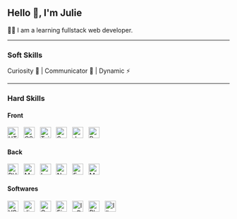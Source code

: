 ## Hello 👋, I'm Julie

👩‍💻 I am a learning fullstack web developer.

---

### Soft Skills
Curiosity 🧐 | Communicator 💬 | Dynamic ⚡

---

### Hard Skills

#### Front

<a href="https://developer.mozilla.org/fr/docs/Glossary/HTML5" target="_blank" rel="noreferrer"><img src="https://img.shields.io/badge/HTML5-282C34?logo=html5&logoColor=E34F26" alt="HTML5 logo" title="HTML5" height="25" /></a>
&nbsp;
<a href="https://developer.mozilla.org/fr/docs/Web/CSS" target="_blank" rel="noreferrer"><img src="https://img.shields.io/badge/CSS3-282C34?logo=css3&logoColor=1572B6" alt="CSS3 logo" title="CSS3" height="25" /></a>
&nbsp;
<a href="https://tailwindcss.com/" target="_blank" rel="noreferrer"><img src="https://img.shields.io/badge/Tailwind%20CSS-282C34?logo=tailwind-css&logoColor=38B2AC" alt="Tailwind CSS logo" title="Tailwind CSS" height="25" /></a>
&nbsp;
<a href="https://sass-lang.com" target="_blank" rel="noreferrer"><img src="https://img.shields.io/badge/Sass-282C34?logo=sass&logoColor=CC6699" alt="Sass logo" title="Sass" height="25" /></a>
&nbsp;
<a href="https://developer.mozilla.org/fr/docs/Web/JavaScript" target="_blank" rel="noreferrer"><img src="https://img.shields.io/badge/JavaScript-282C34?logo=javascript&logoColor=F7DF1E" alt="JavaScript logo" title="JavaScript" height="25" /></a>
&nbsp;
<a href="https://react.dev/" target="_blank" rel="noreferrer"><img src="https://img.shields.io/badge/React-282C34?logo=react&logoColor=61DAFB" alt="React Native logo" title="React Native" height="25" /></a>
&nbsp;&nbsp;

#### Back

<a href="https://www.php.net/" target="_blank" rel="noreferrer"><img src="https://img.shields.io/badge/PHP-282C34?logo=php&logoColor=777BB4" alt="PHP logo" title="PHP" height="25" /></a>
&nbsp;
<a href="https://www.mysql.com/fr/" target="_blank" rel="noreferrer"><img src="https://img.shields.io/badge/MySQL-282C34?logo=mysql&logoColor=4479A1" alt="MySQL logo" title="MySQL" height="25" /></a>
&nbsp;
<a href="https://laravel.com/" target="_blank" rel="noreferrer"><img src="https://img.shields.io/badge/Laravel-282C34?logo=laravel&logoColor=FF2D20" alt="Laravel logo" title="Laravel" height="25" /></a>
&nbsp;
<a href="https://nodejs.org/en" target="_blank" rel="noreferrer"><img src="https://img.shields.io/badge/node.js-6DA55F?style=for-the-badge&logo=node.js&logoColor=white" alt="Node.js logo" height="25" /></a>
&nbsp;
<a href="https://expressjs.com/" target="_blank" rel="noreferrer"><img src="https://img.shields.io/badge/express.js-%23404d59.svg?style=for-the-badge&logo=express&logoColor=%2361DAFB" alt="Express.js logo" height="25" /></a>
&nbsp;
<a href="https://www.mongodb.com/" target="_blank" rel="noreferrer"><img src="https://img.shields.io/badge/MongoDB-%234ea94b.svg?style=for-the-badge&logo=mongodb&logoColor=white" alt="MongoDB logo" height="25" /></a>


#### Softwares

<img src="https://img.shields.io/badge/VS%20Code-282C34?logo=visualstudiocode&logoColor=1572B6" alt="VS Code logo" title="VS Code" height="25" /> &nbsp; <img src="https://img.shields.io/badge/Jira-282C34?logo=jira&logoColor=0052CC" alt="Jira logo" title="Jira" height="25" /> &nbsp; <img src="https://img.shields.io/badge/Confluence-282C34?logo=confluence&logoColor=172B4D" alt="Confluence logo" title="Confluence" height="25" /> &nbsp; <a href="https://www.figma.com/" target="_blank" rel="noreferrer"> <img src="https://img.shields.io/badge/Figma-282C34?logo=figma&logoColor=F24E1E" alt="Figma logo" title="Figma" height="25" /></a> &nbsp; <img src="https://img.shields.io/badge/InDesign-282C34?logo=adobeindesign&logoColor=FF3366" alt="InDesign logo" title="InDesign" height="25" /> &nbsp; <img src="https://img.shields.io/badge/Photoshop-282C34?logo=adobephotoshop&logoColor=31A8FF" alt="Photoshop logo" title="Photoshop" height="25" /> &nbsp; <img src="https://img.shields.io/badge/Illustrator-282C34?logo=adobeillustrator&logoColor=FF9A00" alt="Illustrator logo" title="Illustrator" height="25" />

